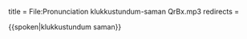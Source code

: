 title = File:Pronunciation klukkustundum-saman QrBx.mp3
redirects =
>>>>

{{spoken|klukkustundum saman}}